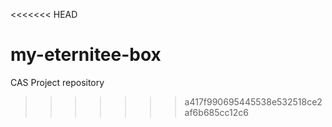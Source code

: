 <<<<<<< HEAD

# my-eternitee-box
CAS Project repository
>>>>>>> a417f990695445538e532518ce2af6b685cc12c6
